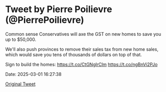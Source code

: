 # Tweet by Pierre Poilievre (@PierrePoilievre)

Common sense Conservatives will axe the GST on new homes to save you up to $50,000.

We'll also push provinces to remove their sales tax from new home sales, which would save you tens of thousands of dollars on top of that.

Sign to build the homes: https://t.co/CtGNgIrClm https://t.co/ngBnVi2PJo

Date: 2025-03-01 16:27:38

[Original Tweet](https://x.com/PierrePoilievre/status/1895873572952031569)
